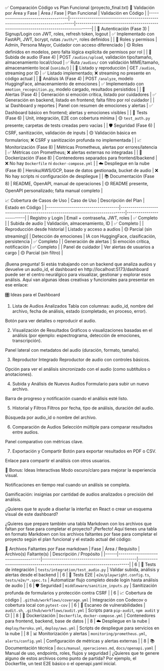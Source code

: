 ✅ Comparación Código vs Plan Funcional (proyecto_final.txt)
🧩 Validación por Área y Fase
| Área / Fase | Plan Funcional | Validación en Código |
|-------------------------------------|--------------------------------------------------------------------------------|--------------------------------------------------------------------------------------|
| 🔐 Autenticación (Fase 3) | Signup/Login con JWT, roles, refresh token, logout | ✅ Implementado con FastAPI, JWT, bcrypt, rutas `/auth/*`, roles definidos |
| 👥 Roles y permisos | Admin, Persona Mayor, Cuidador con acceso diferenciado | 🟡 Roles definidos en modelos, pero falta lógica explícita de permisos por rol |
| 🎤 Subida de audio (Fase 4) | POST `/audios/upload`, validación tipo/tamaño, almacenamiento local/cloud | ✅ Ruta `/audios/` con validación MIME/tamaño, almacenamiento local (`sonido/`) |
| 📂 Listado y reproducción | GET `/audios`, streaming por ID | ✅ Listado implementado; ❌ streaming no presente en código actual |
| 🤖 Análisis IA (Fase 4) | POST `/analyze`, modelo HuggingFace, almacenamiento de emociones | ✅ Implementado con `emotion_recognition.py`, modelo cargado, resultados persistidos |
| 🚨 Alertas (Fase 4) | Generación si emoción crítica, listado por cuidadores | ✅ Generación en backend, listado en frontend; falta filtro por rol cuidador |
| 📊 Dashboard y reportes | Panel con resumen de emociones y alertas | ✅ Dashboard básico en frontend; alertas y emociones visibles |
| 🧪 Tests (Fase 6) | Unit, integración, E2E con cobertura mínima | 🟡 `test_auth.py` presente; carpetas de tests creadas pero vacías |
| 🛡️ Seguridad (Fase 6) | CSRF, sanitización, validación de inputs | 🟡 Validación básica en formularios; ❌ CSRF y sanitización profunda no implementada |
| 📈 Monitorización (Fase 8) | Métricas Prometheus, alertas por errores/latencia | ✅ Métricas con Prometheus; ❌ alertas externas no integradas |
| 🐳 Dockerización (Fase 8) | Contenedores separados para frontend/backend | ❌ No hay `Dockerfile` ni `docker-compose.yml` |
| ☁️ Despliegue en la nube (Fase 8) | Heroku/AWS/GCP, base de datos gestionada, bucket de audio | ❌ No hay scripts ni configuración de despliegue |
| 📚 Documentación (Fase 8) | README, OpenAPI, manual de operaciones | 🟡 README presente, OpenAPI personalizado; falta manual completo |

📈 Cobertura de Casos de Uso
| Caso de Uso | Descripción del Plan | Estado en Código |
|-------------------------------------|--------------------------------------------------------------------------------|--------------------------|
| Registro y Login | Email + contraseña, JWT, roles | ✅ Completo |
| Subida de audio | Validación, almacenamiento, ID | ✅ Completo |
| Reproducción desde historial | Listado y acceso a audios | 🟡 Parcial (sin streaming)|
| Detección de emociones | IA con HuggingFace, clasificación, persistencia | ✅ Completo |
| Generación de alertas | Si emoción crítica, notificación | ✅ Completo |
| Panel de cuidador | Ver alertas de usuarios a cargo | 🟡 Parcial (sin filtro) |

¡Buena pregunta! Si estás trabajando con un backend que analiza audios y devuelve un audio_id, el dashboard en http://localhost:5173/dashboard puede ser el centro neurálgico para visualizar, gestionar y explorar esos análisis. Aquí van algunas ideas creativas y funcionales para presentar en ese enlace:

🎛️ Ideas para el Dashboard

1. Lista de Audios Analizados
   Tabla con columnas: audio_id, nombre del archivo, fecha de análisis, estado (completado, en proceso, error).

Botón para ver detalles o reproducir el audio.

2. Visualización de Resultados
   Gráficos o visualizaciones basadas en el análisis (por ejemplo: espectrograma, detección de emociones, transcripción).

Panel lateral con metadatos del audio (duración, formato, tamaño).

3. Reproductor Integrado
   Reproductor de audio con controles básicos.

Opción para ver el análisis sincronizado con el audio (como subtítulos o anotaciones).

4. Subida y Análisis de Nuevos Audios
   Formulario para subir un nuevo archivo.

Barra de progreso y notificación cuando el análisis esté listo.

5. Historial y Filtros
   Filtros por fecha, tipo de análisis, duración del audio.

Búsqueda por audio_id o nombre del archivo.

6. Comparación de Audios
   Selección múltiple para comparar resultados entre audios.

Panel comparativo con métricas clave.

7. Exportación y Compartir
   Botón para exportar resultados en PDF o CSV.

Enlace para compartir el análisis con otros usuarios.

🧠 Bonus: Ideas Interactivas
Modo oscuro/claro para mejorar la experiencia visual.

Notificaciones en tiempo real cuando un análisis se completa.

Gamificación: insignias por cantidad de audios analizados o precisión del análisis.

¿Quieres que te ayude a diseñar la interfaz en React o crear un esquema visual de este dashboard?

¿Quieres que prepare también una tabla Markdown con los archivos que faltan por fase para completar el proyecto?
¡Perfecto! Aquí tienes una tabla en formato Markdown con los archivos faltantes por fase para completar el proyecto según el plan funcional y el estado actual del código:

📁 Archivos Faltantes por Fase
markdown
| Fase | Área / Requisito | Archivo(s) Faltante(s) | Descripción / Propósito |
|------|--------------------------------------|------------------------------------------------|-------------------------------------------------------------------------|
| 6 | 🧪 Tests de integración | `tests/integration/test_audio.py` | Validar subida, análisis y alertas desde el backend |
| 6 | 🧪 Tests E2E | `e2e/playwright.config.ts`, `tests/e2e/*.spec.ts` | Automatizar flujo completo desde login hasta análisis de audio |
| 6 | 🛡️ Seguridad | `middleware/sanitize_inputs.py` | Sanitización profunda de formularios y protección contra CSRF |
| 6 | 📈 Cobertura de código | `.github/workflows/coverage.yml` | Integración con Codecov o cobertura local con `pytest-cov` |
| 6 | 🧼 Escaneo de vulnerabilidades | `audit.sh`, `.github/workflows/audit.yml` | Scripts para `pip-audit`, `npm audit` y CI |
| 8 | 🐳 Dockerización | `Dockerfile`, `docker-compose.yml` | Contenedores para frontend, backend, base de datos |
| 8 | ☁️ Despliegue en la nube | `deploy/heroku.yml`, `deploy/aws.yml` | Scripts de despliegue para servicios en la nube |
| 8 | 📊 Monitorización y alertas | `monitoring/prometheus.yml`, `alerts/config.yml` | Configuración de métricas y alertas externas |
| 8 | 📚 Documentación técnica | `docs/manual_operaciones.md`, `docs/openapi.yaml` | Manual de uso, endpoints, roles, flujos y seguridad |
¿Quieres que te genere alguno de estos archivos como punto de partida? Por ejemplo, el Dockerfile, un test E2E básico o el openapi.yaml inicial.
